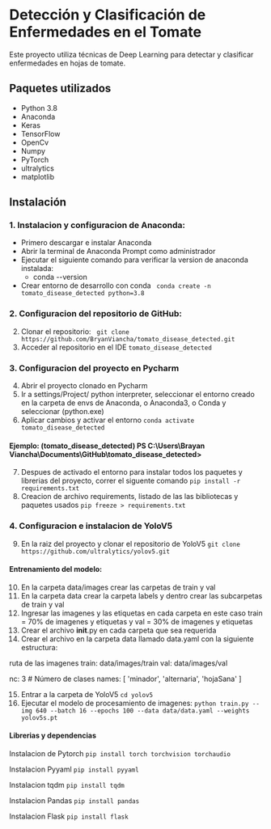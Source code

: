 # Detección y Clasificación de Enfermedades en el Tomate

Este proyecto utiliza técnicas de Deep Learning para detectar y clasificar enfermedades en hojas de tomate.

## Paquetes utilizados

- Python 3.8
- Anaconda
- Keras
- TensorFlow
- OpenCv
- Numpy
- PyTorch
- ultralytics
- matplotlib


## Instalación

### 1. Instalacion y configuracion de Anaconda:
- Primero descargar e instalar Anaconda
- Abrir la terminal de Anaconda Prompt como administrador
- Ejecutar el siguiente comando para verificar la version de anaconda instalada:
   - conda --version
- Crear entorno de desarrollo con conda
``` conda create -n tomato_disease_detected python=3.8```

### 2. Configuracion del repositorio de GitHub:
2. Clonar el repositorio:
   ``` git clone https://github.com/BryanViancha/tomato_disease_detected.git```
3. Acceder al repositorio en el IDE ```tomato_disease_detected```

### 3. Configuracion del proyecto en Pycharm
4. Abrir el proyecto clonado en Pycharm
5. Ir a settings/Project/ python interpreter, seleccionar el entorno creado en la carpeta de envs de Anaconda, o Anaconda3, o Conda y seleccionar (python.exe)
6. Aplicar cambios y activar el entorno 
```conda activate tomato_disease_detected```
#### Ejemplo: (tomato_disease_detected) PS C:\Users\Brayan Viancha\Documents\GitHub\tomato_disease_detected> 
7. Despues de activado el entorno para instalar todos los paquetes y librerias del proyecto, correr el siguente comando
   ```pip install -r requirements.txt```
8. Creacion de archivo requirements, listado de las las bibliotecas y paquetes usados
```pip freeze > requirements.txt```

### 4. Configuracion e instalacion de YoloV5
9. En la raiz del proyecto y clonar el repositorio de YoloV5 ```git clone https://github.com/ultralytics/yolov5.git```

#### Entrenamiento del modelo:
10. En la carpeta data/images crear las carpetas de train y val
11. En la carpeta data crear la carpeta labels y dentro crear las subcarpetas de train y val
12. Ingresar las imagenes y las etiquetas en cada carpeta en este caso train = 70% de imagenes y etiquetas y val = 30% de imagenes y etiquetas
13. Crear el archivo __init__.py en cada carpeta que sea requerida
14. Crear el archivo en la carpeta data llamado data.yaml con la siguiente estructura:

ruta de las imagenes
train: data/images/train 
val: data/images/val

nc: 3  # Número de clases
names: [ 'minador', 'alternaria', 'hojaSana' ]

15. Entrar a la carpeta de YoloV5 ```cd yolov5```
16. Ejecutar el modelo de procesamiento de imagenes: ```python train.py --img 640 --batch 16 --epochs 100 --data data/data.yaml --weights yolov5s.pt```

#### Librerias y dependencias
Instalacion de Pytorch ```pip install torch torchvision torchaudio```

Instalacion Pyyaml ```pip install pyyaml```

Instalacion tqdm ```pip install tqdm```

Instalacion Pandas ```pip install pandas```

Instalacion Flask ```pip install flask```

